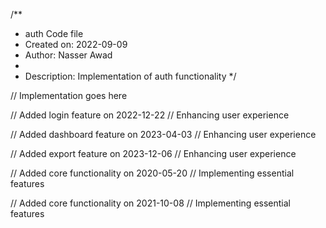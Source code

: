 /**
 * auth Code file
 * Created on: 2022-09-09
 * Author: Nasser Awad
 *
 * Description: Implementation of auth functionality
 */
 
// Implementation goes here


// Added login feature on 2022-12-22
// Enhancing user experience

// Added dashboard feature on 2023-04-03
// Enhancing user experience

// Added export feature on 2023-12-06
// Enhancing user experience

// Added core functionality on 2020-05-20
// Implementing essential features

// Added core functionality on 2021-10-08
// Implementing essential features
